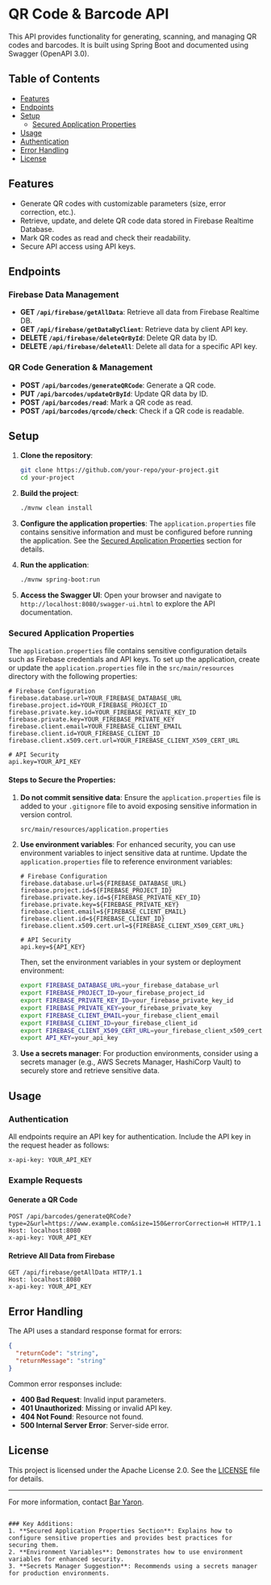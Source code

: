 # QR Code & Barcode API

This API provides functionality for generating, scanning, and managing QR codes and barcodes. It is built using Spring Boot and documented using Swagger (OpenAPI 3.0).

## Table of Contents

- [Features](#features)
- [Endpoints](#endpoints)
- [Setup](#setup)
  - [Secured Application Properties](#secured-application-properties)
- [Usage](#usage)
- [Authentication](#authentication)
- [Error Handling](#error-handling)
- [License](#license)

## Features

- Generate QR codes with customizable parameters (size, error correction, etc.).
- Retrieve, update, and delete QR code data stored in Firebase Realtime Database.
- Mark QR codes as read and check their readability.
- Secure API access using API keys.

## Endpoints

### Firebase Data Management

- **GET `/api/firebase/getAllData`**: Retrieve all data from Firebase Realtime DB.
- **GET `/api/firebase/getDataByClient`**: Retrieve data by client API key.
- **DELETE `/api/firebase/deleteQrById`**: Delete QR data by ID.
- **DELETE `/api/firebase/deleteAll`**: Delete all data for a specific API key.

### QR Code Generation & Management

- **POST `/api/barcodes/generateQRCode`**: Generate a QR code.
- **PUT `/api/barcodes/updateQrById`**: Update QR data by ID.
- **POST `/api/barcodes/read`**: Mark a QR code as read.
- **POST `/api/barcodes/qrcode/check`**: Check if a QR code is readable.

## Setup

1. **Clone the repository**:
   ```bash
   git clone https://github.com/your-repo/your-project.git
   cd your-project
   ```

2. **Build the project**:
   ```bash
   ./mvnw clean install
   ```

3. **Configure the application properties**:
   The `application.properties` file contains sensitive information and must be configured before running the application. See the [Secured Application Properties](#secured-application-properties) section for details.

4. **Run the application**:
   ```bash
   ./mvnw spring-boot:run
   ```

5. **Access the Swagger UI**:
   Open your browser and navigate to `http://localhost:8080/swagger-ui.html` to explore the API documentation.

### Secured Application Properties

The `application.properties` file contains sensitive configuration details such as Firebase credentials and API keys. To set up the application, create or update the `application.properties` file in the `src/main/resources` directory with the following properties:

```properties
# Firebase Configuration
firebase.database.url=YOUR_FIREBASE_DATABASE_URL
firebase.project.id=YOUR_FIREBASE_PROJECT_ID
firebase.private.key.id=YOUR_FIREBASE_PRIVATE_KEY_ID
firebase.private.key=YOUR_FIREBASE_PRIVATE_KEY
firebase.client.email=YOUR_FIREBASE_CLIENT_EMAIL
firebase.client.id=YOUR_FIREBASE_CLIENT_ID
firebase.client.x509.cert.url=YOUR_FIREBASE_CLIENT_X509_CERT_URL

# API Security
api.key=YOUR_API_KEY
```

#### Steps to Secure the Properties:
1. **Do not commit sensitive data**: Ensure the `application.properties` file is added to your `.gitignore` file to avoid exposing sensitive information in version control.
   ```gitignore
   src/main/resources/application.properties
   ```

2. **Use environment variables**: For enhanced security, you can use environment variables to inject sensitive data at runtime. Update the `application.properties` file to reference environment variables:
   ```properties
   # Firebase Configuration
   firebase.database.url=${FIREBASE_DATABASE_URL}
   firebase.project.id=${FIREBASE_PROJECT_ID}
   firebase.private.key.id=${FIREBASE_PRIVATE_KEY_ID}
   firebase.private.key=${FIREBASE_PRIVATE_KEY}
   firebase.client.email=${FIREBASE_CLIENT_EMAIL}
   firebase.client.id=${FIREBASE_CLIENT_ID}
   firebase.client.x509.cert.url=${FIREBASE_CLIENT_X509_CERT_URL}

   # API Security
   api.key=${API_KEY}
   ```

   Then, set the environment variables in your system or deployment environment:
   ```bash
   export FIREBASE_DATABASE_URL=your_firebase_database_url
   export FIREBASE_PROJECT_ID=your_firebase_project_id
   export FIREBASE_PRIVATE_KEY_ID=your_firebase_private_key_id
   export FIREBASE_PRIVATE_KEY=your_firebase_private_key
   export FIREBASE_CLIENT_EMAIL=your_firebase_client_email
   export FIREBASE_CLIENT_ID=your_firebase_client_id
   export FIREBASE_CLIENT_X509_CERT_URL=your_firebase_client_x509_cert_url
   export API_KEY=your_api_key
   ```

3. **Use a secrets manager**: For production environments, consider using a secrets manager (e.g., AWS Secrets Manager, HashiCorp Vault) to securely store and retrieve sensitive data.

## Usage

### Authentication
All endpoints require an API key for authentication. Include the API key in the request header as follows:
```http
x-api-key: YOUR_API_KEY
```

### Example Requests

#### Generate a QR Code
```http
POST /api/barcodes/generateQRCode?type=2&url=https://www.example.com&size=150&errorCorrection=H HTTP/1.1
Host: localhost:8080
x-api-key: YOUR_API_KEY
```

#### Retrieve All Data from Firebase
```http
GET /api/firebase/getAllData HTTP/1.1
Host: localhost:8080
x-api-key: YOUR_API_KEY
```

## Error Handling

The API uses a standard response format for errors:
```json
{
  "returnCode": "string",
  "returnMessage": "string"
}
```

Common error responses include:
- **400 Bad Request**: Invalid input parameters.
- **401 Unauthorized**: Missing or invalid API key.
- **404 Not Found**: Resource not found.
- **500 Internal Server Error**: Server-side error.

## License

This project is licensed under the Apache License 2.0. See the [LICENSE](https://www.apache.org/licenses/LICENSE-2.0) file for details.

---

For more information, contact [Bar Yaron](mailto:bar.yaron@s.afeka.ac.il).
```

### Key Additions:
1. **Secured Application Properties Section**: Explains how to configure sensitive properties and provides best practices for securing them.
2. **Environment Variables**: Demonstrates how to use environment variables for enhanced security.
3. **Secrets Manager Suggestion**: Recommends using a secrets manager for production environments.
